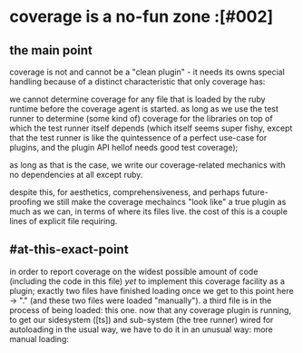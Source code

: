 # coverage is a no-fun zone :[#002]


## the main point

coverage is not and cannot be a "clean plugin" - it needs its owns special
handling because of a distinct characteristic that only coverage has:

we cannot determine coverage for any file that is loaded by the ruby runtime
before the coverage agent is started. as long as we use the test runner to
determine (some kind of) coverage for the libraries on top of which the test
runner itself depends (which itself seems super fishy, except that the test
runner is like the quintessence of a perfect use-case for plugins, and the
plugin API hellof needs good test coverage);

as long as that is the case, we write our coverage-related mechanics with
no dependencies at all except ruby.

despite this, for aesthetics, comprehensiveness, and perhaps
future-proofing we still make the coverage mechaincs "look like" a true
plugin as much as we can, in terms of where its files live. the cost of
this is a couple lines of explicit file requiring.




## #at-this-exact-point

in order to report coverage on the widest possible amount of code
(including the code in this file) *yet* to implement this coverage
facility as a plugin; exactly two files have finished loading once we
get to this point here -> "." (and these two files were loaded
"manually"). a third file is in the process of being loaded: this
one. now that any coverage plugin is running, to get our sidesystem
([ts]) and sub-system (the tree runner) wired for autoloading in the
usual way, we have to do it in an unusual way: more manual loading:
